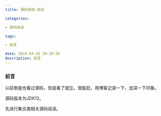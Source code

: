 ```yaml
---
title: 源码阅读-前言

categories: 

- 源码阅读

tags: 

- 前言

date: 2019-04-26 10:10:20
description: 前言
---
```




### 前言

以前倒是也看过源码，但是看了就忘，很尴尬，用博客记录一下，加深一下印象。

源码版本为JDK12。

先进行集合类相关源码阅读。



